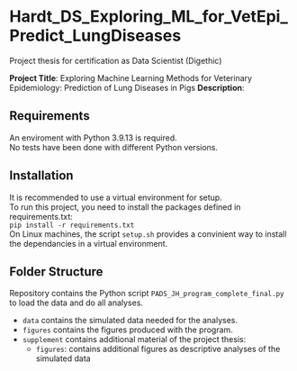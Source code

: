 # Hardt_DS_Exploring_ML_for_VetEpi_Predict_LungDiseases
Project thesis for certification as Data Scientist (Digethic)  
    
**Project Title**: Exploring Machine Learning Methods for Veterinary Epidemiology: Prediction of Lung Diseases in Pigs
**Description**: 

## Requirements
An enviroment with Python 3.9.13 is required.  
No tests have been done with different Python versions.
## Installation
It is recommended to use a virtual environment for setup.  
To run this project, you need to install the packages defined in requirements.txt:  
```pip install -r requirements.txt```   
On Linux machines, the script ```setup.sh``` provides a convinient way to install the dependancies in a virtual environment.

## Folder Structure
Repository contains the Python script ```PADS_JH_program_complete_final.py``` to load the data and do all analyses.
+ ```data``` contains the simulated data needed for the analyses.
+ ```figures``` contains the figures produced with the program.
+ ```supplement``` contains additional material of the project thesis:
    + ```figures```:
      contains additional figures as descriptive analyses of the simulated data

